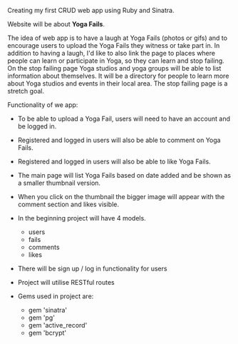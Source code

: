 Creating my first CRUD web app using Ruby and Sinatra.

Website will be about **Yoga Fails**.

The idea of web app is to have a laugh at Yoga Fails (photos or gifs) and to encourage users to upload the Yoga Fails they witness or take part in.  In addition to having a laugh, I'd like to also link the page to places where people can learn or participate in Yoga, so they can learn and stop failing.  On the stop failing page Yoga studios and yoga groups will be able to list information about themselves.  It will be a directory for people to learn more about Yoga studios and events in their local area.  The stop failing page is a stretch goal.

Functionality of we app:
* To be able to upload a Yoga Fail, users will need to have an account and be logged in.
* Registered and logged in users will also be able to comment on Yoga Fails.
* Registered and logged in users will also be able to like Yoga Fails.
* The main page will list Yoga Fails based on date added and be shown as a smaller thumbnail version.
* When you click on the thumbnail the bigger image will appear with the comment section and likes visible.

* In the beginning project will have 4 models.
    - users
    - fails
    - comments
    - likes

* There will be sign up / log in functionality for users
* Project will utilise RESTful routes
* Gems used in project are:
    - gem 'sinatra'
    - gem 'pg'
    - gem 'active_record'
    - gem 'bcrypt'
